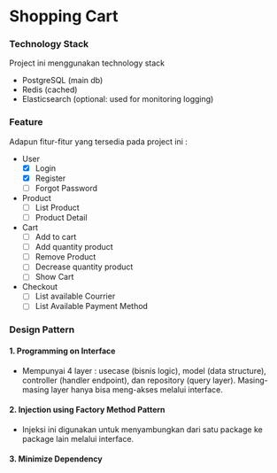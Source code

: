 # Shopping Cart

### Technology Stack
Project ini menggunakan technology stack
* PostgreSQL (main db)
* Redis (cached)
* Elasticsearch (optional: used for monitoring logging)

### Feature
Adapun fitur-fitur yang tersedia pada project ini :
* User
	- [x] Login
	- [x] Register
	- [ ] Forgot Password
* Product
	- [ ] List Product
	- [ ] Product Detail
* Cart
	- [ ] Add to cart
	- [ ] Add quantity product
	- [ ] Remove Product
	- [ ] Decrease quantity product
	- [ ] Show Cart
* Checkout
	- [ ] List available Courrier
	- [ ] List Available Payment Method

### Design Pattern
####  1. Programming on Interface
* Mempunyai 4 layer : usecase (bisnis logic), model (data structure), controller (handler endpoint), dan repository (query layer). Masing-masing layer hanya bisa meng-akses melalui interface.
#### 2. Injection using Factory Method Pattern
* Injeksi ini digunakan untuk menyambungkan dari satu package ke package lain melalui interface.
#### 3.  Minimize Dependency